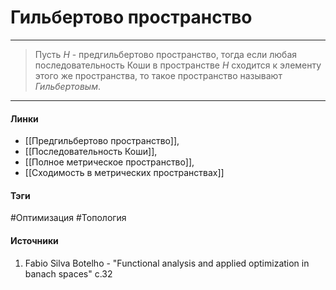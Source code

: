 # Гильбертово пространство
***
>Пусть $H$ - предгильбертово пространство, тогда если любая последовательность Коши в пространстве $H$ сходится к элементу этого же пространства, то такое пространство называют *Гильбертовым*.
***
#### Линки
- [[Предгильбертово пространство]],
- [[Последовательность Коши]],
- [[Полное метрическое пространство]],
- [[Сходимость в метрических пространствах]]
#### Тэги
 #Оптимизация 
 #Топология 
#### Источники
1. Fabio Silva Botelho - "Functional analysis and applied optimization in banach spaces" c.32